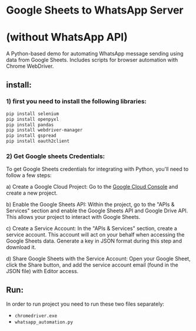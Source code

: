 # Google Sheets to WhatsApp Server
# (without WhatsApp API)
A Python-based demo for automating WhatsApp message sending using data from Google Sheets. Includes scripts for browser automation with Chrome WebDriver.
## install:
### 1) first you need to install the following libraries:
   ```bash
   pip install selenium
   pip install openpyxl
   pip install pandas
   pip install webdriver-manager
   pip install gspread
   pip install oauth2client
   ```
### 2) Get Google sheets Credentials:

To get Google Sheets credentials for integrating with Python, you'll need to follow a few steps:

a) Create a Google Cloud Project: Go to the [Google Cloud Console](https://cloud.google.com/) and create a new project.

b) Enable the Google Sheets API: Within the project, go to the "APIs & Services" section and enable the Google Sheets API and Google Drive API. This allows your project to interact with Google Sheets.

c) Create a Service Account: In the "APIs & Services" section, create a service account. This account will act on your behalf when accessing the Google Sheets data. Generate a key in JSON format during this step and download it.

d) Share Google Sheets with the Service Account: Open your Google Sheet, click the Share button, and add the service account email (found in the JSON file) with Editor access.

## Run:
In order to run project you need to run these two files separately:
* `chromedriver.exe`
* `whatsapp_automation.py`
